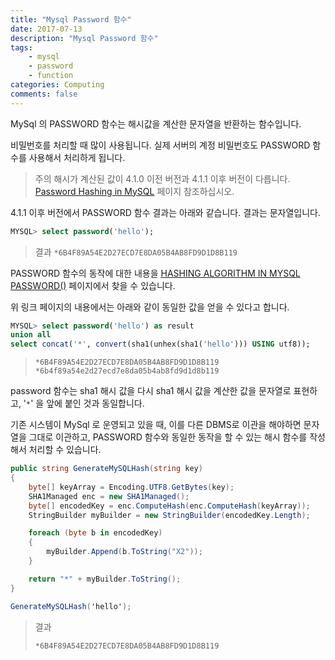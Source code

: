 ```yaml
---
title: "Mysql Password 함수"
date: 2017-07-13
description: "Mysql Password 함수"
tags:
    - mysql
    - password
    - function
categories: Computing
comments: false
---
```


MySql 의 PASSWORD 함수는 해시값을 계산한 문자열을 반환하는 함수입니다.

비밀번호를 처리할 때 많이 사용됩니다. 실제 서버의 계정 비밀번호도 PASSWORD 함수를 사용해서 처리하게 됩니다.

> 주의
> 해시가 계산된 값이 4.1.0 이전 버전과 4.1.1 이후 버전이 다릅니다.
> [Password Hashing in MySQL](https://dev.mysql.com/doc/refman/5.7/en/password-hashing.html) 페이지 참조하십시오.

4.1.1 이후 버전에서 PASSWORD 함수 결과는 아래와 같습니다.
결과는 문자열입니다.

```sql
MYSQL> select password('hello');
```

> 결과
> `*6B4F89A54E2D27ECD7E8DA05B4AB8FD9D1D8B119`

PASSWORD 함수의 동작에 대한 내용을 [HASHING ALGORITHM IN MYSQL PASSWORD()](https://www.pythian.com/blog/hashing-algorithm-in-mysql-password-2/) 페이지에서 찾을 수 있습니다.

위 링크 페이지의 내용에서는 아래와 같이 동일한 값을 얻을 수 있다고 합니다.

```sql
MYSQL> select password('hello') as result
union all
select concat('*', convert(sha1(unhex(sha1('hello'))) USING utf8));
```

> `*6B4F89A54E2D27ECD7E8DA05B4AB8FD9D1D8B119`
 > `*6b4f89a54e2d27ecd7e8da05b4ab8fd9d1d8b119`

password 함수는 sha1 해시 값을 다시 sha1 해시 값을 계산한 값을 문자열로 표현하고, '`*`' 을 앞에 붙인 것과 동일합니다.

기존 시스템이 MySql 로 운영되고 있을 때, 이를 다른 DBMS로 이관을 해야하면 문자열을 그대로 이관하고, PASSWORD 함수와 동일한 동작을 할 수 있는 해시 함수를 작성해서 처리할 수 있습니다.

```csharp
public string GenerateMySQLHash(string key)
{
    byte[] keyArray = Encoding.UTF8.GetBytes(key);
    SHA1Managed enc = new SHA1Managed();
    byte[] encodedKey = enc.ComputeHash(enc.ComputeHash(keyArray));
    StringBuilder myBuilder = new StringBuilder(encodedKey.Length);

    foreach (byte b in encodedKey)
    {
        myBuilder.Append(b.ToString("X2"));
    }

    return "*" + myBuilder.ToString();
}
```

```csharp
GenerateMySQLHash('hello');
```

> 결과
> 
> `*6B4F89A54E2D27ECD7E8DA05B4AB8FD9D1D8B119`
